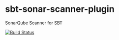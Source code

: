 # sbt-sonar-scanner-plugin
SonarQube Scanner for SBT

[![Build Status](https://travis-ci.org/olaq/sbt-sonar-scanner-plugin.svg?branch=master)](https://travis-ci.org/olaq/sbt-sonar-scanner-plugin)

